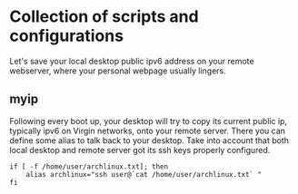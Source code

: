 # Collection of scripts and configurations 
Let's save your local desktop public ipv6 address on your remote webserver, where your personal webpage usually lingers.

## myip

Following every boot up, your desktop will try to copy its current public ip, typically ipv6 on Virgin networks, onto your remote server. There you can define some alias to talk back to your desktop. Take into account that both local desktop and remote server got its ssh keys properly configured.

```
if [ -f /home/user/archlinux.txt]; then
	alias archlinux="ssh user@`cat /home/user/archlinux.txt` "
fi
``` 

